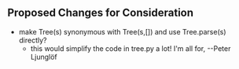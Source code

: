 ## Proposed Changes for Consideration

* make Tree(s) synonymous with Tree(s,[]) and use Tree.parse(s) directly?
  * this would simplify the code in tree.py a lot! I'm all for, --Peter Ljunglöf
